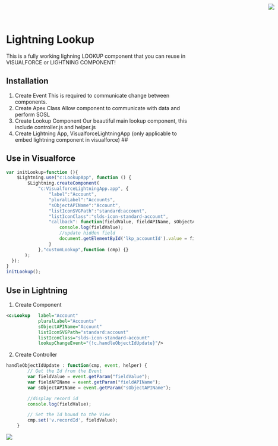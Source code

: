 <div style="text-align:right;top: 10px;position: absolute;right: 10px;" markdown="1">
    <img align="right" src="http://www.smsmt.com/hs-fs/hubfs/SMS_Logo-1.png?t=1490163156935&amp;width=300&amp;name=SMS_Logo-1.png"/>
</div>

# Lightning Lookup #
This is a fully working lighning LOOKUP component that you can reuse in VISUALFORCE or LIGHTNING COMPONENT! 

## Installation ##
1. Create Event
This is required to communicate change between components. 
2. Create Apex Class
Allow component to communicate with data and perform SOSL
3. Create Lookup Component
Our beautiful main lookup component, this include controller.js and helper.js
4. Create Lightning App, VisualforceLightningApp (only applicable to embed lightning component in visualforce) ##

## Use in Visualforce ##
```javascript
var initLookup=function (){
    $Lightning.use("c:LookupApp", function () {
        $Lightning.createComponent(
            "c:VisualforceLightningApp.app", {
                "label":"Account", 
                "pluralLabel":"Accounts",
                "sObjectAPIName":"Account",
                "listIconSVGPath":"standard:account",
                "listIconClass":"slds-icon-standard-account",
                "callback": function(fieldValue, fieldAPIName, sObjectAPIName){
                    console.log(fieldValue);
                    //update hidden field
                    document.getElementById('lkp_accountId').value = fieldValue;
                }
            },"customLookup",function (cmp) {}
       );
  });       
}
initLookup();
```
## Use in Lightning ##
1. Create Component
```xml
<c:Lookup 	label="Account" 
            pluralLabel="Accounts" 
            sObjectAPIName="Account" 
            listIconSVGPath="standard:account" 
            listIconClass="slds-icon-standard-account" 
            lookupChangeEvent="{!c.handleObjectIdUpdate}"/>
```
2. Create Controller
```javascript
handleObjectIdUpdate : function(cmp, event, helper) {
        // Get the Id from the Event
        var fieldValue = event.getParam("fieldValue");
		var fieldAPIName = event.getParam("fieldAPIName");
        var sObjectAPIName = event.getParam("sObjectAPIName");

 		//display record id
        console.log(fieldValue);

        // Set the Id bound to the View
        cmp.set('v.recordId', fieldValue);
    }
```
<img src="https://github.com/davidbrowaeys/SMS-SFDEV-TOOLKIT/blob/master/Lightning/Lookup/sms_lightning_lookup.gif"/>




